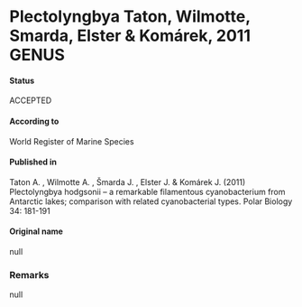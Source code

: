 # Plectolyngbya Taton, Wilmotte, Smarda, Elster & Komárek, 2011 GENUS

#### Status
ACCEPTED

#### According to
World Register of Marine Species

#### Published in
Taton A. , Wilmotte A. , Šmarda J. , Elster J. & Komárek J. (2011) Plectolyngbya hodgsonii – a remarkable filamentous cyanobacterium from Antarctic lakes; comparison with related cyanobacterial types. Polar Biology 34: 181-191

#### Original name
null

### Remarks
null